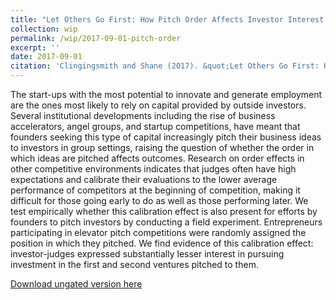 ```yaml
---
title: "Let Others Go First: How Pitch Order Affects Investor Interest in Elevator Pitches"
collection: wip
permalink: /wip/2017-09-01-pitch-order
excerpt: ''
date: 2017-09-01
citation: 'Clingingsmith and Shane (2017). &quot;Let Others Go First: How Pitch Order Affects Investor Interest in Elevator Pitches&quot; <i>Unpublished Ms.</i>'
---
```

The start-ups with the most potential to innovate and generate employment are the ones most likely to rely on capital provided by outside investors. Several institutional developments including the rise of business accelerators, angel groups, and startup competitions, have meant that founders seeking this type of capital increasingly pitch their business ideas to investors in group settings, raising the question of whether the order in which ideas are pitched affects outcomes. Research on order effects in other competitive environments indicates that judges often have high expectations and calibrate their evaluations to the lower average performance of competitors at the beginning of competition, making it difficult for those going early to do as well as those performing later. We test empirically whether this calibration effect is also present for efforts by founders to pitch investors by conducting a field experiment. Entrepreneurs participating in elevator pitch competitions were randomly assigned the position in which they pitched. We find evidence of this calibration effect: investor-judges expressed substantially lesser interest in pursuing investment in the first and second ventures pitched to them.

[Download ungated version here](https://osf.io/preprints/socarxiv/6rbyx/)

